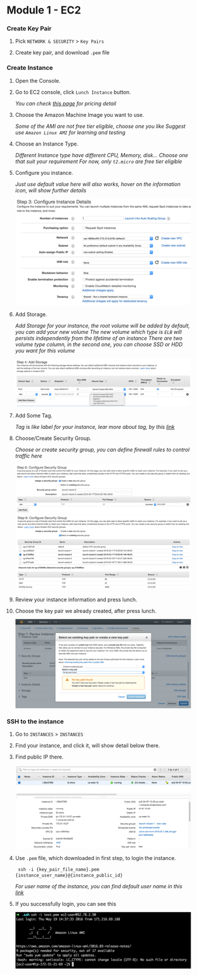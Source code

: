 # Module 1 - EC2

### Create Key Pair

1. Pick `NETWORK & SECURITY` > `Key Pairs`

2. Create key pair, and download `.pem` file

### Create Instance

1. Open the Console.

2. Go to EC2 console, click `Lunch Instance` button.

    *You can check [this page](http://aws.amazon.com/cn/ec2/pricing/) for pricing detail*

3. Choose the Amazon Machine Image you want to use.

    *Some of the AMI are not free tier eligible, choose one you like*
    *Suggest use `Amazon Linux AMI` for learning and testing*

4. Choose an Instance Type.

    *Different Instance type have different CPU, Memory, disk... Choose one that suit your requirement*
    *For now, only `t2.micro` are free tier eligible*

5. Configure you instance.

    *Just use default value here will also works, hover on the information icon, will show further details*
    
    ![Configure](./images/ec2/configure.png)
    
6. Add Storage.

    *Add Storage for your instance, the root volume will be added by default, you can add your new volume*
    *The new volume which type is `ELB` will persists independently from the lifetime of an instance*
    *There are two volume type column, in the second one, you can choose SSD or HDD you want for this volume*
    
    ![Add Storage](./images/ec2/add-storage.png)
    
7. Add Some Tag.

    *Tag is like label for your instance, lear more about tag, by this [link](https://docs.aws.amazon.com/AWSEC2/latest/UserGuide/Using_Tags.html?icmpid=docs_ec2_console)*
    
8. Choose/Create Security Group.

    *Choose or create security group, you can define firewall rules to control traffic here*
    
    ![Create security group](./images/ec2/security-group.png)
    ![Choose exist security group](./images/ec2/security-group-choose.png)
    
9. Review your instance information and press lunch.

10. Choose the key pair we already created, after press lunch.

    ![Choose key pair](./images/ec2/choose-key-pair.png)
    
### SSH to the instance

1. Go to `INSTANCES` > `INSTANCES`

2. Find your instance, and click it, will show detail below there.

3. Find public IP there.

    ![Find public IP](./images/ec2/instance-information.png)
    
4. Use `.pem` file, which downloaded in first step, to login the instance.

        ssh -i {key_pair_file_name}.pem {instance_user_name}@{instance_public_id}
    *For user name of the instance, you can find default user name in this [link](https://alestic.com/2014/01/ec2-ssh-username/)*
    
5. If you successfully login, you can see this

    ![Login](./images/ec2/login_success.png)

